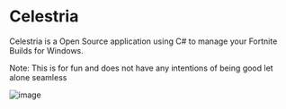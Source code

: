 # Celestria
 Celestria is a Open Source application using C# to manage your Fortnite Builds for Windows.

Note: This is for fun and does not have any intentions of being good let alone seamless 

![image](https://cdn.itztiva.com/Celestrialayoutbeta.png)
